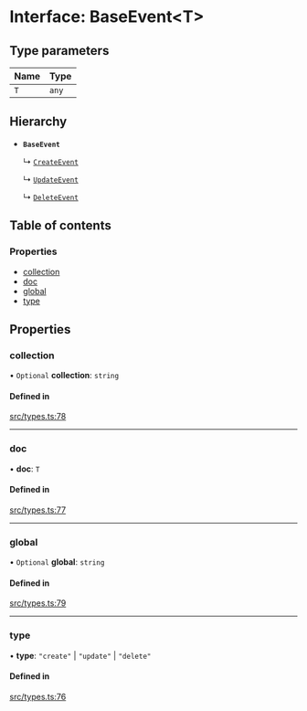 # Interface: BaseEvent\<T\>

## Type parameters

| Name | Type |
| :------ | :------ |
| `T` | `any` |

## Hierarchy

- **`BaseEvent`**

  ↳ [`CreateEvent`](CreateEvent.md)

  ↳ [`UpdateEvent`](UpdateEvent.md)

  ↳ [`DeleteEvent`](DeleteEvent.md)

## Table of contents

### Properties

- [collection](BaseEvent.md#collection)
- [doc](BaseEvent.md#doc)
- [global](BaseEvent.md#global)
- [type](BaseEvent.md#type)

## Properties

### collection

• `Optional` **collection**: `string`

#### Defined in

[src/types.ts:78](https://github.com/GeorgeHulpoi/payload-dependencies-graph/blob/410696e/src/types.ts#L78)

___

### doc

• **doc**: `T`

#### Defined in

[src/types.ts:77](https://github.com/GeorgeHulpoi/payload-dependencies-graph/blob/410696e/src/types.ts#L77)

___

### global

• `Optional` **global**: `string`

#### Defined in

[src/types.ts:79](https://github.com/GeorgeHulpoi/payload-dependencies-graph/blob/410696e/src/types.ts#L79)

___

### type

• **type**: ``"create"`` \| ``"update"`` \| ``"delete"``

#### Defined in

[src/types.ts:76](https://github.com/GeorgeHulpoi/payload-dependencies-graph/blob/410696e/src/types.ts#L76)
